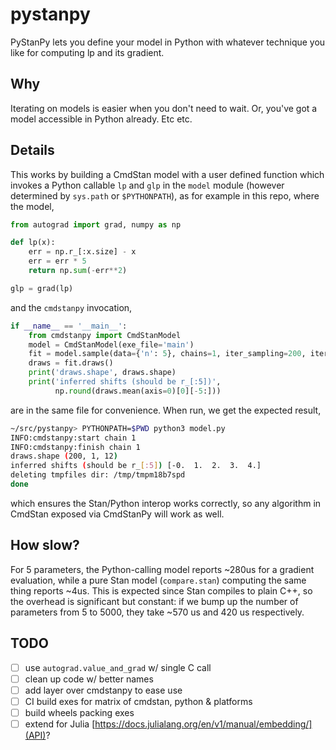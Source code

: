 # pystanpy

PyStanPy lets you define your model in Python with whatever
technique you like for computing lp and its gradient.

## Why

Iterating on models is easier when you don't need to wait. Or,
you've got a model accessible in Python already. Etc etc.

## Details

This works by building a CmdStan model with a user defined
function which invokes a Python callable `lp` and `glp`
in the `model` module (however determined by `sys.path`
or `$PYTHONPATH`), as for example in this repo, where the
model, 

``` python
from autograd import grad, numpy as np

def lp(x):
    err = np.r_[:x.size] - x
    err = err * 5
    return np.sum(-err**2)

glp = grad(lp)
```
and the `cmdstanpy` invocation,

``` python
if __name__ == '__main__':
    from cmdstanpy import CmdStanModel
    model = CmdStanModel(exe_file='main')
    fit = model.sample(data={'n': 5}, chains=1, iter_sampling=200, iter_warmup=200)
    draws = fit.draws()
    print('draws.shape', draws.shape)
    print('inferred shifts (should be r_[:5])',
          np.round(draws.mean(axis=0)[0][-5:]))
```
are in the same file for convenience.  When run, we get
the expected result,
``` sh
~/src/pystanpy> PYTHONPATH=$PWD python3 model.py
INFO:cmdstanpy:start chain 1
INFO:cmdstanpy:finish chain 1
draws.shape (200, 1, 12)
inferred shifts (should be r_[:5]) [-0.  1.  2.  3.  4.]
deleting tmpfiles dir: /tmp/tmpm18b7spd
done
```
which ensures the Stan/Python interop works correctly,
so any algorithm in CmdStan exposed via CmdStanPy
will work as well.

## How slow?

For 5 parameters, the Python-calling model reports 
~280us for a gradient evaluation, while a pure Stan model 
(`compare.stan`)
computing the same thing reports ~4us.  This is expected
since Stan compiles to plain C++, so the overhead is
significant but constant: 
if we bump up the number of parameters from 5
to 5000, they take ~570 us and 420 us respectively.

## TODO

- [ ] use `autograd.value_and_grad` w/ single C call
- [ ] clean up code w/ better names
- [ ] add layer over cmdstanpy to ease use
- [ ] CI build exes for matrix of cmdstan, python & platforms
- [ ] build wheels packing exes
- [ ] extend for Julia [https://docs.julialang.org/en/v1/manual/embedding/](API)?
